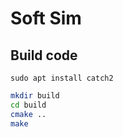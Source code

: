 # Soft Sim

## Build code

`sudo apt install catch2`

```bash
mkdir build
cd build
cmake ..
make
```

